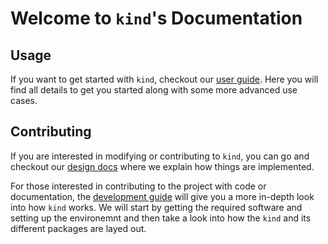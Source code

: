 # Welcome to `kind`'s Documentation


## Usage
If you want to get started with `kind`, checkout our [user guide][user guide].
Here you will find all details to get you started along with some more advanced
use cases.

## Contributing
If you are interested in modifying or contributing to `kind`, you can go and 
checkout our [design docs][design] where we explain how things are implemented.

For those interested in contributing to the project with code or documentation,
the [development guide][dev guide] will give you a more in-depth look into how 
`kind` works. 
We will start by getting the required software and setting up the environemnt
and then take a look into how the `kind` and its different packages are layed
out.


[design]: ./design/
[user guide]: ./user/user-guide.md
[dev guide]: ./devel/
